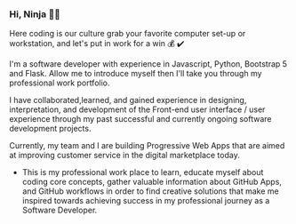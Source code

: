 ### Hi, Ninja 🥷👋
Here coding is our culture grab your favorite computer set-up or workstation, and let's put in work for a win 💰 ✔️

<!--
**KyleGichez/KyleGichez** is a ✨ _special_ ✨ repository because its `README.md` (this file) appears on your GitHub profile.

Here are some ideas to get you started:

- 🔭 I’m currently working on ...
- 🌱 I’m currently learning ...
- 👯 I’m looking to collaborate on ...
- 🤔 I’m looking for help with ...
- 💬 Ask me about ...
- 📫 How to reach me: ...
- 😄 Pronouns: ...
- ⚡ Fun fact: ...
-->
I'm a software developer with experience in Javascript, Python, Bootstrap 5 and Flask. Allow me to introduce myself then I'll take you through my professional work portfolio.

I have collaborated,learned, and gained experience in designing, interpretation, and development of the Front-end user interface / user experience through my past successful and currently ongoing software development projects. 

Currently, my team and I are building Progressive Web Apps that are aimed at improving customer service in the digital marketplace today.
- This is my professional work place to learn, educate myself about coding core concepts, gather valuable information about GitHub Apps, and GitHub workflows in order to find creative solutions that make me inspired towards achieving success in my professional journey as a Software Developer.
